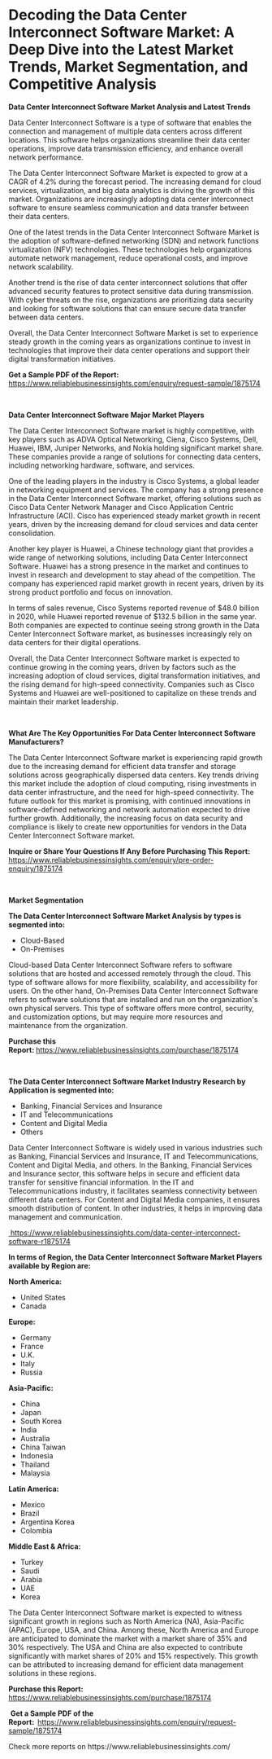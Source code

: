 <p><h1>Decoding the Data Center Interconnect Software Market: A Deep Dive into the Latest Market Trends, Market Segmentation, and Competitive Analysis</h1></p><p><strong>Data Center Interconnect Software Market Analysis and Latest Trends</strong></p>
<p><p>Data Center Interconnect Software is a type of software that enables the connection and management of multiple data centers across different locations. This software helps organizations streamline their data center operations, improve data transmission efficiency, and enhance overall network performance.</p><p>The Data Center Interconnect Software Market is expected to grow at a CAGR of 4.2% during the forecast period. The increasing demand for cloud services, virtualization, and big data analytics is driving the growth of this market. Organizations are increasingly adopting data center interconnect software to ensure seamless communication and data transfer between their data centers.</p><p>One of the latest trends in the Data Center Interconnect Software Market is the adoption of software-defined networking (SDN) and network functions virtualization (NFV) technologies. These technologies help organizations automate network management, reduce operational costs, and improve network scalability.</p><p>Another trend is the rise of data center interconnect solutions that offer advanced security features to protect sensitive data during transmission. With cyber threats on the rise, organizations are prioritizing data security and looking for software solutions that can ensure secure data transfer between data centers.</p><p>Overall, the Data Center Interconnect Software Market is set to experience steady growth in the coming years as organizations continue to invest in technologies that improve their data center operations and support their digital transformation initiatives.</p></p>
<p><strong>Get a Sample PDF of the Report:&nbsp;</strong> <a href="https://www.reliablebusinessinsights.com/enquiry/request-sample/1875174">https://www.reliablebusinessinsights.com/enquiry/request-sample/1875174</a></p>
<p>&nbsp;</p>
<p><strong>Data Center Interconnect Software Major Market Players</strong></p>
<p><p>The Data Center Interconnect Software market is highly competitive, with key players such as ADVA Optical Networking, Ciena, Cisco Systems, Dell, Huawei, IBM, Juniper Networks, and Nokia holding significant market share. These companies provide a range of solutions for connecting data centers, including networking hardware, software, and services.</p><p>One of the leading players in the industry is Cisco Systems, a global leader in networking equipment and services. The company has a strong presence in the Data Center Interconnect Software market, offering solutions such as Cisco Data Center Network Manager and Cisco Application Centric Infrastructure (ACI). Cisco has experienced steady market growth in recent years, driven by the increasing demand for cloud services and data center consolidation.</p><p>Another key player is Huawei, a Chinese technology giant that provides a wide range of networking solutions, including Data Center Interconnect Software. Huawei has a strong presence in the market and continues to invest in research and development to stay ahead of the competition. The company has experienced rapid market growth in recent years, driven by its strong product portfolio and focus on innovation.</p><p>In terms of sales revenue, Cisco Systems reported revenue of $48.0 billion in 2020, while Huawei reported revenue of $132.5 billion in the same year. Both companies are expected to continue seeing strong growth in the Data Center Interconnect Software market, as businesses increasingly rely on data centers for their digital operations.</p><p>Overall, the Data Center Interconnect Software market is expected to continue growing in the coming years, driven by factors such as the increasing adoption of cloud services, digital transformation initiatives, and the rising demand for high-speed connectivity. Companies such as Cisco Systems and Huawei are well-positioned to capitalize on these trends and maintain their market leadership.</p></p>
<p>&nbsp;</p>
<p><strong>What Are The Key Opportunities For Data Center Interconnect Software Manufacturers?</strong></p>
<p><p>The Data Center Interconnect Software market is experiencing rapid growth due to the increasing demand for efficient data transfer and storage solutions across geographically dispersed data centers. Key trends driving this market include the adoption of cloud computing, rising investments in data center infrastructure, and the need for high-speed connectivity. The future outlook for this market is promising, with continued innovations in software-defined networking and network automation expected to drive further growth. Additionally, the increasing focus on data security and compliance is likely to create new opportunities for vendors in the Data Center Interconnect Software market.</p></p>
<p><strong>Inquire or Share Your Questions If Any Before Purchasing This Report:</strong> <a href="https://www.reliablebusinessinsights.com/enquiry/pre-order-enquiry/1875174">https://www.reliablebusinessinsights.com/enquiry/pre-order-enquiry/1875174</a></p>
<p>&nbsp;</p>
<p><strong>Market Segmentation</strong></p>
<p><strong>The Data Center Interconnect Software Market Analysis by types is segmented into:</strong></p>
<p><ul><li>Cloud-Based</li><li>On-Premises</li></ul></p>
<p><p>Cloud-based Data Center Interconnect Software refers to software solutions that are hosted and accessed remotely through the cloud. This type of software allows for more flexibility, scalability, and accessibility for users. On the other hand, On-Premises Data Center Interconnect Software refers to software solutions that are installed and run on the organization's own physical servers. This type of software offers more control, security, and customization options, but may require more resources and maintenance from the organization.</p></p>
<p><strong>Purchase this Report:&nbsp;</strong><a href="https://www.reliablebusinessinsights.com/purchase/1875174">https://www.reliablebusinessinsights.com/purchase/1875174</a></p>
<p>&nbsp;</p>
<p><strong>The Data Center Interconnect Software Market Industry Research by Application is segmented into:</strong></p>
<p><ul><li>Banking, Financial Services and Insurance</li><li>IT and Telecommunications</li><li>Content and Digital Media</li><li>Others</li></ul></p>
<p><p>Data Center Interconnect Software is widely used in various industries such as Banking, Financial Services and Insurance, IT and Telecommunications, Content and Digital Media, and others. In the Banking, Financial Services and Insurance sector, this software helps in secure and efficient data transfer for sensitive financial information. In the IT and Telecommunications industry, it facilitates seamless connectivity between different data centers. For Content and Digital Media companies, it ensures smooth distribution of content. In other industries, it helps in improving data management and communication.</p></p>
<p><a href="https://www.reliablebusinessinsights.com/data-center-interconnect-software-r1875174">&nbsp;https://www.reliablebusinessinsights.com/data-center-interconnect-software-r1875174</a></p>
<p><strong>In terms of Region, the Data Center Interconnect Software Market Players available by Region are:</strong></p>
<p>
    <p> <strong> North America: </strong>
        <ul>
            <li>United States</li>
            <li>Canada</li>
        </ul>
        </p> 
    <p> <strong> Europe: </strong>
        <ul>
            <li>Germany</li>
            <li>France</li>
            <li>U.K.</li>
            <li>Italy</li>
            <li>Russia</li>
        </ul>
        </p> 
    <p> <strong> Asia-Pacific: </strong>
        <ul>
            <li>China</li>
            <li>Japan</li>
            <li>South Korea</li>
            <li>India</li>
            <li>Australia</li>
            <li>China Taiwan</li>
            <li>Indonesia</li>
            <li>Thailand</li>
            <li>Malaysia</li>
        </ul>
        </p> 
    <p> <strong> Latin America: </strong>
        <ul>
            <li>Mexico</li>
            <li>Brazil</li>
            <li>Argentina Korea</li>
            <li>Colombia</li>
        </ul>
        </p> 
    <p> <strong> Middle East & Africa: </strong>
        <ul>
            <li>Turkey</li>
            <li>Saudi</li>
            <li>Arabia</li>
            <li>UAE</li>
            <li>Korea</li>
        </ul>
    </p>
    </p>
<p><p>The Data Center Interconnect Software market is expected to witness significant growth in regions such as North America (NA), Asia-Pacific (APAC), Europe, USA, and China. Among these, North America and Europe are anticipated to dominate the market with a market share of 35% and 30% respectively. The USA and China are also expected to contribute significantly with market shares of 20% and 15% respectively. This growth can be attributed to increasing demand for efficient data management solutions in these regions.</p></p>
<p><strong>Purchase this Report: </strong><a href="https://www.reliablebusinessinsights.com/purchase/1875174">https://www.reliablebusinessinsights.com/purchase/1875174</a></p>
<p>&nbsp;<strong>Get a Sample PDF of the Report:&nbsp;&nbsp;</strong><a href="https://www.reliablebusinessinsights.com/enquiry/request-sample/1875174">https://www.reliablebusinessinsights.com/enquiry/request-sample/1875174</a></p>
<p><strong></strong></p>
<p>Check more reports on https://www.reliablebusinessinsights.com/</p>